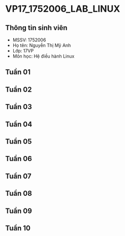 ﻿# VP17_1752006_LAB_LINUX
## Thông tin sinh viên

* MSSV: 1752006 
* Họ tên: Nguyễn Thị Mỹ Anh
* Lớp: 17VP
* Môn học: Hệ điều hành Linux

## Tuần 01

## Tuần 02

## Tuần 03

## Tuần 04

## Tuần 05

## Tuần 06

## Tuần 07

## Tuần 08

## Tuần 09

## Tuần 10
